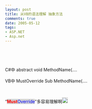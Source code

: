 ```yaml
---
layout: post
title: 从VB的语法理解 抽象方法
comments: true
date: 2005-05-12
tags:
- ASP.NET
- Asp.net
---
```


<p> </p>
<br /><p>C#中 abstract void MethodName(....<br /> <br />VB中 MustOverride Sub MethodName(....</p>
<br /><p>“<font style="BACKGROUND-COLOR: #d3d3d3" color="#ff1493"><strong><font color="#ff0000">Must</font></strong><font color="#0000ff">Override</font></font>”多容易理解啊<img height="19" src="/images/hbz_images/0a603e93-b2ed-47bf-86c0-ebbf83a0f832.png7" width="19" border="0"><br /></p>				
